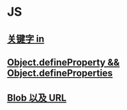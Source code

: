 # JS

## [关键字 in](./keywords_in.md)

## [Object.defineProperty && Object.defineProperties](./Object.defineProperty.md)

## [Blob 以及 URL](./Blob&Url.md)